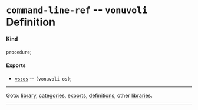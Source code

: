 

<a id='definition__vonuvoli__command-line-ref'></a>

# `command-line-ref` -- `vonuvoli` Definition


<a id='definition__vonuvoli__command-line-ref__kind'></a>

#### Kind

`procedure`;


<a id='definition__vonuvoli__command-line-ref__exports'></a>

#### Exports

 * [`vs:os`](../../vonuvoli/exports/vs_3a_os.md#export__vonuvoli__vs_3a_os) -- `(vonuvoli os)`;

----

Goto: [library](../../vonuvoli/_index.md#library__vonuvoli), [categories](../../vonuvoli/categories/_index.md#toc__vonuvoli__categories), [exports](../../vonuvoli/exports/_index.md#toc__vonuvoli__exports), [definitions](../../vonuvoli/definitions/_index.md#toc__vonuvoli__definitions), other [libraries](../../_libraries.md#toc__libraries).

----

